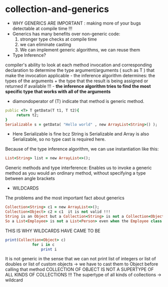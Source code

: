 # collection-and-generics

* WHY GENERICS ARE IMPORTANT : making more of your bugs detectable at compile time !!!
* Generics has many benefits over non-generic code:
  1. stronger type checks at compile time
  2. we can eliminate casting
  3. We can implement generic algorithms, we can reuse them
* Type Inference?

<p>
compiler's ability to look at each method invocation and corresponding declaration to determine the type argument/arguments ( such as T ) that make the invocation applicable - the inference algorithm determines: the types of the arguments + the type that the result is being assigned or returned if available !!! - <b>the inference algorithm tries to find the most specific type that works with all of the arguments</b>
</p>

* diamondoperator of (T) indicate that method is generic method.

```ruby
public <T> T getData(T t1, T t2){
	 return t2;
}
Serializable s = getData( "Hello world" , new ArrayList<String>() );
```
* Here Serializable is fine bcz String is Serializable and Array is also Serializable, so no type cast is required here.
<p>
Because of the type inference algorithm, we can use instantiation like this:

```ruby
List<String> list = new ArrayList<>();
```
Generic methods and type interference:
Enables us to invoke a generic method as you would an ordinary method, without specifying a type between angle brackets
</p>

* WILDCARDS

<p>The problems and the most important fact about generics

```ruby
Collection<String> c1 = new ArrayList<>();
Collection<Object> c2 = c1  it is not valid !!!
String is an Object but a Collection<String> is not a Collection<Object> !!!
So a List<Employee> is not a List<Person> even when the Employee class extends the Person class
```
THIS IS WHY WILDCARDS HAVE CAME TO BE 

```ruby
print(Collection<Object> c)
			for i in c
				print i
```

It is not generic in the sense that we can not print list of integers or list of doubles
or list of custom objects -> we have to cast them to Object before calling that method
COLLECTION OF OBJECT IS NOT A SUPERTYPE OF ALL KINDS OF COLLECTIONS !!!
The supertype of all kinds of collections -> wildcard</p>
